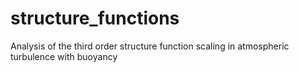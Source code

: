 # structure_functions
Analysis of the third order structure function scaling in atmospheric turbulence with buoyancy
